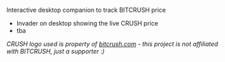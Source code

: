 Interactive desktop companion to track BITCRUSH price

- Invader on desktop showing the live CRUSH price
- tba

<i>CRUSH logo used is property of <a href="https://www.bitcrush.com/">bitcrush.com</a> - this project is not affiliated with BITCRUSH, just a supporter :)</i>
